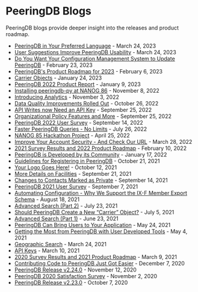 # PeeringDB Blogs

PeeringDB blogs provide deeper insight into the releases and product roadmap.

- [PeeringDB in Your Preferred Language](blog/peeringdb_in_your_preferred_language.md) - March 24, 2023
- [User Suggestions Improve PeeringDB Usability](blog/user_suggestions_improve_PeeringDB_usability.md) - March 24, 2023
- [Do You Want Your Configuration Management System to Update PeeringDB](blog/nanog_87_hackathon_proof_of_concept.md) - February 23, 2023
- [PeeringDB's Product Roadmap for 2023](blog/peeringdb_2023_roadmap.md) - February 6, 2023
- [Carrier Objects](blog/carrier_object_deployed.md) - January 24, 2023
- [PeeringDB 2022 Product Report](blog/2022_product_report.md) - January 9, 2023
- [Installing peeringdb-py at NANOG 86](blog/installing_peeringdb-py.md) - November 8, 2022
- [Introducing Analytics](blog/introducing_analytics.md) - November 3, 2022
- [Data Quality Improvements Rolled Out](blog/data_quality_improvements.md) - October 26, 2022
- [API Writes now Need an API Key](blog/api_writes_need_api_key.md) - September 25, 2022
- [Organizational Policy Features and More](blog/organizational_policy.md) - September 25, 2022
- [PeeringDB 2022 User Survey](blog/peeringdb_2022_user_survey.md) - September 14, 2022
- [Faster PeeringDB Queries - No Limits](blog/faster_queries.md) - July 26, 2022
- [NANOG 85 Hackathon Project](blog/nanog_85_hackathon.md) - April 25, 2022
- [Improve Your Account Security - And Check Our URL](blog/u2f_and_url.md) - March 28, 2022
- [2021 Survey Results and 2022 Product Roadmap](blog/peeringdb_2021_survey_2022_roadmap.md) - February 10, 2022
- [PeeringDB is Developed by its Community](blog/peeringdb_is_developed_by_its_community.md) - January 17, 2022
- [Guidelines for Registering in PeeringDB](blog/guidelines_for_registering.md) - October 21, 2021
- [Your Logo Goes Here!](blog/your_logo_goes_here.md) - October 12, 2021
- [More Details on Facilities](blog/more_details_facilities.md) - September 21, 2021
- [Changes to Contacts Marked as Private](blog/contacts_marked_private.md) - September 14, 2021
- [PeeringDB 2021 User Survey](blog/peeringdb_2021_user_survey.md) - September 7, 2021
- [Automating Configuration - Why We Support the IX-F Member Export Schema](blog/automating_configuration.md) - August 18, 2021
- [Advanced Search (Part 2)](blog/advanced_search_2.md) - July 23, 2021
- [Should PeeringDB Create a New “Carrier” Object?](blog/carrier_object.md) - July 5, 2021
- [Advanced Search (Part 1)](blog/advanced_search_1.md) - June 23, 2021
- [PeeringDB Can Bring Users to Your Application](blog/oauth_users.md) - May 24, 2021
- [Getting the Most from PeeringDB with User Developed Tools](blog/user_developed_tools.md) - May 4, 2021
- [Geographic Search](blog/geographic_search.md) - March 24, 2021
- [API Keys](blog/api_keys.md) - March 10, 2021
- [2020 Survey Results and 2021 Product Roadmap](blog/peeringdb_2020_survey_2021_roadmap.md) - March 9, 2021
- [Contributing Code to PeeringDB Just Got Easier](blog/contributing_code.md) - December 7, 2020
- [PeeringDB Release v2.24.0](blog/peeringdb_release_v2.24.0.md) - November 12, 2020
- [PeeringDB 2020 Satisfaction Survey](blog/peeringdb_2020_satisfaction_survey.md) - November 2, 2020
- [PeeringDB Release v2.23.0](blog/peeringdb_release_v2.23.0.md) - October 7, 2020
